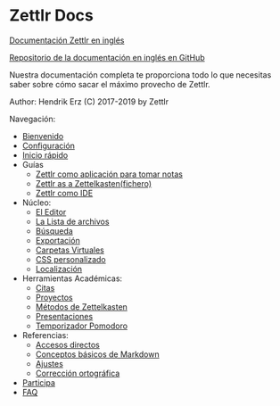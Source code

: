 # Zettlr Docs

[Documentación Zettlr en inglés](https://docs.zettlr.com)

[Repositorio de la documentación en inglés en GitHub](https://github.com/Zettlr/zettlr-docs)	

Nuestra documentación completa te proporciona todo lo que necesitas saber sobre cómo sacar el máximo provecho de Zettlr.

Author: Hendrik Erz
(C) 2017-2019 by Zettlr

Navegación:
  - [Bienvenido](../../docs/index-es.md)
  - [Configuración](../../docs/install-es.md)
  - [Inicio rápido](../../docs/5-minutos-es.md)
  - Guías
    - [Zettlr como aplicación para tomar notas](../../docs/guides/guide-notes-es.md)
    - [Zettlr as a Zettelkasten(fichero)](../../docs/guides/guide-zettelkasten-es.md)
    - [Zettlr como IDE](../../docs/guides/guide-ide-es.md)	
  - Núcleo:
    - [El Editor](../../docs/core/editor-es.md)
    - [La Lista de archivos](../../docs/core/file-list-es.md)
    - [Búsqueda](../../docs/core/search-es.md)
    - [Exportación](../../docs/core/export-es.md)
    - [Carpetas Virtuales](../../docs/core/virtual-directories-es.md)
    - [CSS personalizado](../../docs/core/custom-css-es.md)
    - [Localización](../../docs/core/localisation-es.md)
  - Herramientas Académicas:
    - [Citas](../../docs/academic/citations-es.md)
    - [Proyectos](../../docs/academic/projects-es.md)
    - [Métodos de Zettelkasten](../../docs/academic/zkn-method-es.md)
    - [Presentaciones](../../docs/academic/presentacions-es.md)
    - [Temporizador Pomodoro](../../docs/academic/pomodoro-es.md)
  - Referencias:
    - [Accesos directos](../../docs/reference/shortcuts-es.md)
    - [Conceptos básicos de Markdown](../../docs/reference/markdown-basics-es.md)
    - [Ajustes](../../docs/reference/settings-es.md)
    - [Corrección ortográfica](../../docs/reference/spell-checking-es.md)
  - [Participa](../../docs/get-involved-es.md) 
  - [FAQ](../../docs/faq-es.md) 

